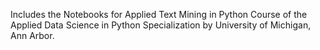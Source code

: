 Includes the Notebooks for Applied Text Mining   in Python Course of the Applied Data Science in Python Specialization by University of Michigan, Ann Arbor.
